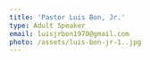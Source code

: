 ```yaml
---
title: 'Pastor Luis Bon, Jr.'
type: Adult Speaker
email: luisjrbon1970@gmail.com
photo: /assets/luis-bon-jr-1..jpg
---
```


